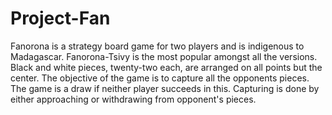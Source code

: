 # Project-Fan
Fanorona is a strategy board game for two players and is indigenous to Madagascar. Fanorona-Tsivy is the most popular amongst all the versions. Black and white pieces, twenty-two each, are arranged on all points but the center. The objective of the game is to capture all the opponents pieces. The game is a draw if neither player succeeds in this. Capturing is done by either approaching or withdrawing from opponent's pieces.

